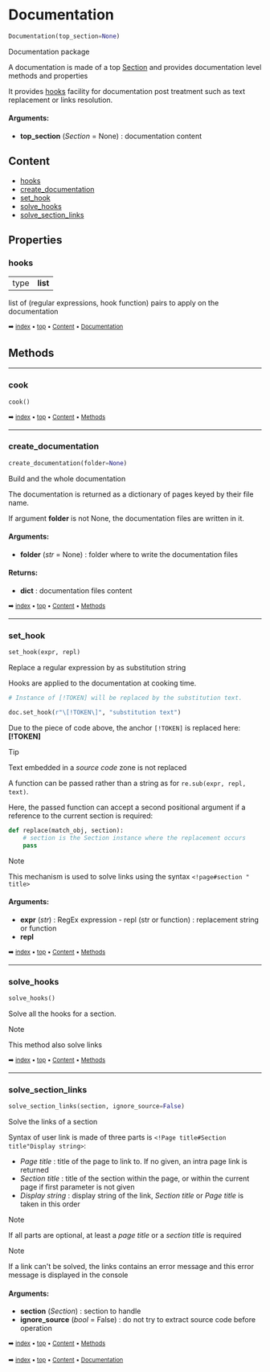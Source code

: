 # Documentation

``` python
Documentation(top_section=None)
```

Documentation package

A documentation is made of a top [Section](docum-section.md) and provides documentation level
methods and properties

It provides [hooks](docum-documentation.md#hooks) facility for documentation post treatment such as text replacement
or links resolution.

#### Arguments:
- **top_section** (_Section_ = None) : documentation content

## Content

- [hooks](docum-documentation.md#hooks)
- [create_documentation](docum-documentation.md#create_documentation)
- [set_hook](docum-documentation.md#set_hook)
- [solve_hooks](docum-documentation.md#solve_hooks)
- [solve_section_links](docum-documentation.md#solve_section_links)

## Properties



### hooks

<table><tbody>
<tr><td>type</td><td><b>list</b></td></tr>
</tbody></table>

list of (regular expressions, hook function) pairs to apply on the documentation

<sub>:arrow_right: [index](index.md) :black_small_square: [top](#documentation) :black_small_square: [Content](#content) :black_small_square: [Documentation](docum-documentation.md)</sub>

## Methods



----------
### cook

``` python
cook()
```

<sub>:arrow_right: [index](index.md) :black_small_square: [top](#documentation) :black_small_square: [Content](#content) :black_small_square: [Methods](docum-documentation.md#methods)</sub>

----------
### create_documentation

``` python
create_documentation(folder=None)
```

Build and the whole documentation

The documentation is returned as a dictionary of pages keyed
by their file name.

If argument **folder** is not None, the documentation files are written
in it.

#### Arguments:
- **folder** (_str_ = None) : folder where to write the documentation files



#### Returns:
- **dict** : documentation files content

<sub>:arrow_right: [index](index.md) :black_small_square: [top](#documentation) :black_small_square: [Content](#content) :black_small_square: [Methods](docum-documentation.md#methods)</sub>

----------
### set_hook

``` python
set_hook(expr, repl)
```

Replace a regular expression by as substitution string

Hooks are applied to the documentation at cooking time.

``` python
# Instance of [!TOKEN] will be replaced by the substitution text.

doc.set_hook(r"\[!TOKEN\]", "substitution text")
```

Due to the piece of code above, the anchor `[!TOKEN]` is replaced here: **[!TOKEN]**

> [!tIP]
> Text embedded in a _source code_ zone is not replaced

A function can be passed rather than a string as for `re.sub(expr, repl, text)`.

Here, the passed function can accept a second positional argument if a reference
to the current section is required:

``` python
def replace(match_obj, section):
    # section is the Section instance where the replacement occurs
    pass
```

> [!NOTE]
> This mechanism is used to solve links using the syntax `<!page#section " title>`

#### Arguments:
- **expr** (_str_) : RegEx expression - repl (str or function) : replacement string or function
- **repl**

<sub>:arrow_right: [index](index.md) :black_small_square: [top](#documentation) :black_small_square: [Content](#content) :black_small_square: [Methods](docum-documentation.md#methods)</sub>

----------
### solve_hooks

``` python
solve_hooks()
```

Solve all the hooks for a section.

> [!NOTE]
> This method also solve links

<sub>:arrow_right: [index](index.md) :black_small_square: [top](#documentation) :black_small_square: [Content](#content) :black_small_square: [Methods](docum-documentation.md#methods)</sub>

----------
### solve_section_links

``` python
solve_section_links(section, ignore_source=False)
```

Solve the links of a section

Syntax of user link is made of three parts is
`<!Page title#Section title"Display string>`:
- _Page title_ : title of the page to link to. If no given,
  an intra page link is returned
- _Section title_ : title of the section within the page, or
  within the current page if first parameter is not given
- _Display string_ : display string of the link, _Section title_ or
  _Page title_ is taken in this order
 
> [!NOTE]
> If all parts are optional, at least a _page title_ or a _section title_ is required

> [!NOTE]
> If a link can't be solved, the links contains an error message and this error
  message is displayed in the console

#### Arguments:
- **section** (_Section_) : section to handle
- **ignore_source** (_bool_ = False) : do not try to extract source code before operation

<sub>:arrow_right: [index](index.md) :black_small_square: [top](#documentation) :black_small_square: [Content](#content) :black_small_square: [Methods](docum-documentation.md#methods)</sub>

<sub>:arrow_right: [index](index.md) :black_small_square: [top](#documentation) :black_small_square: [Content](#content) :black_small_square: [Documentation](docum-documentation.md)</sub>